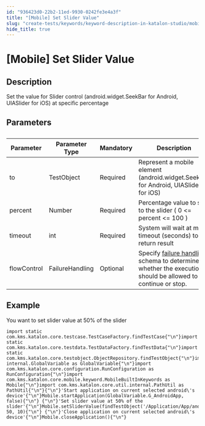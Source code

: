 ```yaml
---
id: "936423d0-22b2-11ed-9930-0242fe3e4a3f"
title: "[Mobile] Set Slider Value"
slug: "create-tests/keywords/keyword-description-in-katalon-studio/mobile-keywords/mobile-set-slider-value"
hide_title: true
---
```


# <a id="id_0" class="anchor_top_offset"/><a id="ariaid-title1" class="anchor_top_offset"/>[Mobile] Set Slider Value


## <a id="id_0__id_1" class="anchor_top_offset"/>Description

              
<p xmlns="http://www.w3.org/1999/xhtml" className="p">Set the value for Slider control (android.widget.SeekBar for   Android, UIASlider for iOS) at specific percentage</p> 
      

## <a id="id_0__id_2" class="anchor_top_offset"/>Parameters

              
<table xmlns="http://www.w3.org/1999/xhtml" className="table anchor_top_offset" id="id_0__444babf4-5311-41ca-bb6f-2e578e27714c"><caption /><thead className="thead"><tr className><th className="entry anchor_top_offset" id="id_0__444babf4-5311-41ca-bb6f-2e578e27714c__entry__1">Parameter</th><th className="entry anchor_top_offset" id="id_0__444babf4-5311-41ca-bb6f-2e578e27714c__entry__2">Parameter Type</th><th className="entry anchor_top_offset" id="id_0__444babf4-5311-41ca-bb6f-2e578e27714c__entry__3">Mandatory</th><th className="entry anchor_top_offset" id="id_0__444babf4-5311-41ca-bb6f-2e578e27714c__entry__4">Description</th></tr></thead><tbody className="tbody"><tr className><td className="entry" headers="id_0__444babf4-5311-41ca-bb6f-2e578e27714c__entry__1 id_0__444babf4-5311-41ca-bb6f-2e578e27714c__entry__2 id_0__444babf4-5311-41ca-bb6f-2e578e27714c__entry__3 id_0__444babf4-5311-41ca-bb6f-2e578e27714c__entry__4 ">to</td><td className="entry" headers="id_0__444babf4-5311-41ca-bb6f-2e578e27714c__entry__1 id_0__444babf4-5311-41ca-bb6f-2e578e27714c__entry__2 id_0__444babf4-5311-41ca-bb6f-2e578e27714c__entry__3 id_0__444babf4-5311-41ca-bb6f-2e578e27714c__entry__4 ">TestObject</td><td className="entry" headers="id_0__444babf4-5311-41ca-bb6f-2e578e27714c__entry__1 id_0__444babf4-5311-41ca-bb6f-2e578e27714c__entry__2 id_0__444babf4-5311-41ca-bb6f-2e578e27714c__entry__3 id_0__444babf4-5311-41ca-bb6f-2e578e27714c__entry__4 ">Required</td><td className="entry" headers="id_0__444babf4-5311-41ca-bb6f-2e578e27714c__entry__1 id_0__444babf4-5311-41ca-bb6f-2e578e27714c__entry__2 id_0__444babf4-5311-41ca-bb6f-2e578e27714c__entry__3 id_0__444babf4-5311-41ca-bb6f-2e578e27714c__entry__4 ">Represent a mobile element (android.widget.SeekBar for Android,         UIASlider for iOS)</td></tr><tr className><td className="entry" headers="id_0__444babf4-5311-41ca-bb6f-2e578e27714c__entry__1 id_0__444babf4-5311-41ca-bb6f-2e578e27714c__entry__2 id_0__444babf4-5311-41ca-bb6f-2e578e27714c__entry__3 id_0__444babf4-5311-41ca-bb6f-2e578e27714c__entry__4 ">percent</td><td className="entry" headers="id_0__444babf4-5311-41ca-bb6f-2e578e27714c__entry__1 id_0__444babf4-5311-41ca-bb6f-2e578e27714c__entry__2 id_0__444babf4-5311-41ca-bb6f-2e578e27714c__entry__3 id_0__444babf4-5311-41ca-bb6f-2e578e27714c__entry__4 ">Number</td><td className="entry" headers="id_0__444babf4-5311-41ca-bb6f-2e578e27714c__entry__1 id_0__444babf4-5311-41ca-bb6f-2e578e27714c__entry__2 id_0__444babf4-5311-41ca-bb6f-2e578e27714c__entry__3 id_0__444babf4-5311-41ca-bb6f-2e578e27714c__entry__4 ">Required</td><td className="entry" headers="id_0__444babf4-5311-41ca-bb6f-2e578e27714c__entry__1 id_0__444babf4-5311-41ca-bb6f-2e578e27714c__entry__2 id_0__444babf4-5311-41ca-bb6f-2e578e27714c__entry__3 id_0__444babf4-5311-41ca-bb6f-2e578e27714c__entry__4 ">Percentage value to set to the slider ( 0 &lt;= percent &lt;=         100 )</td></tr><tr className><td className="entry" headers="id_0__444babf4-5311-41ca-bb6f-2e578e27714c__entry__1 id_0__444babf4-5311-41ca-bb6f-2e578e27714c__entry__2 id_0__444babf4-5311-41ca-bb6f-2e578e27714c__entry__3 id_0__444babf4-5311-41ca-bb6f-2e578e27714c__entry__4 ">timeout</td><td className="entry" headers="id_0__444babf4-5311-41ca-bb6f-2e578e27714c__entry__1 id_0__444babf4-5311-41ca-bb6f-2e578e27714c__entry__2 id_0__444babf4-5311-41ca-bb6f-2e578e27714c__entry__3 id_0__444babf4-5311-41ca-bb6f-2e578e27714c__entry__4 ">int</td><td className="entry" headers="id_0__444babf4-5311-41ca-bb6f-2e578e27714c__entry__1 id_0__444babf4-5311-41ca-bb6f-2e578e27714c__entry__2 id_0__444babf4-5311-41ca-bb6f-2e578e27714c__entry__3 id_0__444babf4-5311-41ca-bb6f-2e578e27714c__entry__4 ">Required</td><td className="entry" headers="id_0__444babf4-5311-41ca-bb6f-2e578e27714c__entry__1 id_0__444babf4-5311-41ca-bb6f-2e578e27714c__entry__2 id_0__444babf4-5311-41ca-bb6f-2e578e27714c__entry__3 id_0__444babf4-5311-41ca-bb6f-2e578e27714c__entry__4 ">System will wait at most timeout (seconds) to return         result</td></tr><tr className><td className="entry" headers="id_0__444babf4-5311-41ca-bb6f-2e578e27714c__entry__1 id_0__444babf4-5311-41ca-bb6f-2e578e27714c__entry__2 id_0__444babf4-5311-41ca-bb6f-2e578e27714c__entry__3 id_0__444babf4-5311-41ca-bb6f-2e578e27714c__entry__4 ">flowControl</td><td className="entry" headers="id_0__444babf4-5311-41ca-bb6f-2e578e27714c__entry__1 id_0__444babf4-5311-41ca-bb6f-2e578e27714c__entry__2 id_0__444babf4-5311-41ca-bb6f-2e578e27714c__entry__3 id_0__444babf4-5311-41ca-bb6f-2e578e27714c__entry__4 ">FailureHandling</td><td className="entry" headers="id_0__444babf4-5311-41ca-bb6f-2e578e27714c__entry__1 id_0__444babf4-5311-41ca-bb6f-2e578e27714c__entry__2 id_0__444babf4-5311-41ca-bb6f-2e578e27714c__entry__3 id_0__444babf4-5311-41ca-bb6f-2e578e27714c__entry__4 ">Optional</td><td className="entry" headers="id_0__444babf4-5311-41ca-bb6f-2e578e27714c__entry__1 id_0__444babf4-5311-41ca-bb6f-2e578e27714c__entry__2 id_0__444babf4-5311-41ca-bb6f-2e578e27714c__entry__3 id_0__444babf4-5311-41ca-bb6f-2e578e27714c__entry__4 ">Specify <a className="xref" href="/maintain/configure-failure-handling-settings-in-katalon-studio">failure handling</a> schema to         determine whether the execution should be allowed to continue or         stop.</td></tr></tbody></table> 
      

## <a id="id_0__id_3" class="anchor_top_offset"/>Example

              
<p xmlns="http://www.w3.org/1999/xhtml" className="p">You want to set slider value at 50% of the slider</p> 
              
<pre xmlns="http://www.w3.org/1999/xhtml" className="pre codeblock"><code>import static com.kms.katalon.core.testcase.TestCaseFactory.findTestCase{"\n"}import static com.kms.katalon.core.testdata.TestDataFactory.findTestData{"\n"}import static com.kms.katalon.core.testobject.ObjectRepository.findTestObject{"\n"}import internal.GlobalVariable as GlobalVariable{"\n"}import com.kms.katalon.core.configuration.RunConfiguration as RunConfiguration{"\n"}import com.kms.katalon.core.mobile.keyword.MobileBuiltInKeywords as Mobile{"\n"}import com.kms.katalon.core.util.internal.PathUtil as PathUtil{"\n"}{"\n"}'Start application on current selected android\'s device'{"\n"}Mobile.startApplication(GlobalVariable.G_AndroidApp, false){"\n"} {"\n"}'Set slider value at 50% of the slider'{"\n"}Mobile.setSliderValue(findTestObject('/Application/App/android.widget.SeekBar0'), 50, 10){"\n"} {"\n"}'Close application on current selected android\'s device'{"\n"}Mobile.closeApplication(){"\n"}</code></pre> 
            
